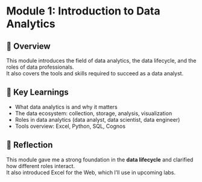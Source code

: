 # Module 1: Introduction to Data Analytics

## 📖 Overview
This module introduces the field of data analytics, the data lifecycle, and the roles of data professionals.  
It also covers the tools and skills required to succeed as a data analyst.

## 🎯 Key Learnings
- What data analytics is and why it matters
- The data ecosystem: collection, storage, analysis, visualization
- Roles in data analytics (data analyst, data scientist, data engineer)
- Tools overview: Excel, Python, SQL, Cognos


## 📝 Reflection
This module gave me a strong foundation in the **data lifecycle** and clarified how different roles interact.  
It also introduced Excel for the Web, which I’ll use in upcoming labs.  